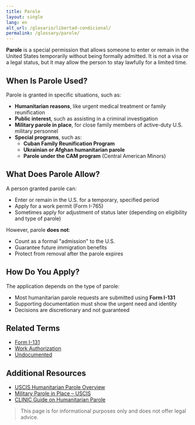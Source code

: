 ```yaml
---
title: Parole
layout: single
lang: en
alt_url: /glosario/libertad-condicional/
permalink: /glossary/parole/
---
```


**Parole** is a special permission that allows someone to enter or remain in the United States temporarily without being formally admitted. It is not a visa or a legal status, but it may allow the person to stay lawfully for a limited time.

## When Is Parole Used?

Parole is granted in specific situations, such as:

- **Humanitarian reasons**, like urgent medical treatment or family reunification
- **Public interest**, such as assisting in a criminal investigation
- **Military parole in place**, for close family members of active-duty U.S. military personnel
- **Special programs**, such as:
  - **Cuban Family Reunification Program**
  - **Ukrainian or Afghan humanitarian parole**
  - **Parole under the CAM program** (Central American Minors)

## What Does Parole Allow?

A person granted parole can:

- Enter or remain in the U.S. for a temporary, specified period
- Apply for a work permit (Form I-765)
- Sometimes apply for adjustment of status later (depending on eligibility and type of parole)

However, parole **does not**:

- Count as a formal "admission" to the U.S.
- Guarantee future immigration benefits
- Protect from removal after the parole expires

## How Do You Apply?

The application depends on the type of parole:

- Most humanitarian parole requests are submitted using **Form I-131**
- Supporting documentation must show the urgent need and identity
- Decisions are discretionary and not guaranteed

## Related Terms

- [Form I-131](/glossary/form-i-131/)
- [Work Authorization](/glossary/work-authorization/)
- [Undocumented](/glossary/undocumented/)

## Additional Resources

- [USCIS Humanitarian Parole Overview](https://www.uscis.gov/humanitarian/humanitarian-parole)
- [Military Parole in Place – USCIS](https://www.uscis.gov/military/family-of-military-members/parole-in-place)
- [CLINIC Guide on Humanitarian Parole](https://cliniclegal.org)

> This page is for informational purposes only and does not offer legal advice.
